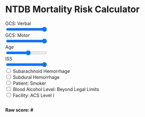 <html>
<head>
	<script src="myscript.js"></script>
	<link rel="stylesheet" href="styles.css">
</head>

<h1> NTDB Mortality Risk Calculator </h1>

<form action="" id="calc" onsubmit="return false;">
	<div class="sliders">
		<div class="slidecontainer">
			<label for="gcsVerb">GCS: Verbal</label><br/>
	  		<input type="range" min="1" max="5" value="5" class="slider" id="gcsVerb" name="gcsVerb" onchange="sliderChange()">
	  		<output id="gcsVerbOutput"></output>
		</div>
		<div class="slidecontainer">
			<label for="gcsMot">GCS: Motor</label><br/>
	  		<input type="range" min="1" max="6" value="6" class="slider" id="gcsMot" name="gcsMot" onchange="sliderChange()"> 
	  		<output id="gcsMotOutput"></output>
		</div>
		<div class="slidecontainer">
			<label for="age">Age</label><br/>
	  		<input type="range" min="1" max="90" value="50" class="slider" id="age" name="age" onchange="sliderChange()"> 
	  		<output id="ageOutput"></output>
		</div>
		<div class="slidecontainer">
			<label for="iss">ISS</label><br/>
	  		<input type="range" min="1" max="75" value="75" class="slider" id="iss" name="iss" onchange="sliderChange()"> 
	  		<output id="issOutput"></output>
		</div>
	</div>

<div class="checkboxes">
	<input type="checkbox" id="sahBox" name="sahBox" value="1" onchange="checkboxChange()">
	<label for="sahBox"> Subarachnoid Hemorrhage </label><br>
	<input type="checkbox" id="sdhBox" name="sdhBox" value="1" onchange="checkboxChange()">
	<label for="sdhBox"> Subdural Hemorrhage </label><br>
	<input type="checkbox" id="smokerBox" name="smokerBox" value="1" onchange="checkboxChange()">
	<label for="smokerBox"> Patient: Smoker</label><br>
	<input type="checkbox" id="balBox" name="balBox" value="1" onchange="checkboxChange()">
	<label for="balBox"> Blood Alcohol Level: Beyond Legal Limits </label><br>
	<input type="checkbox" id="acsBox" name="acsBox" value="1" onchange="checkboxChange()">
	<label for="acsBox"> Facility: ACS Level I</label><br>
</div>

<h2 id="RiskGroup"></h2>
<h4>Raw score: <text id="score">#</text> </h4>

</form>
</html>
